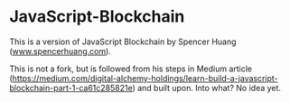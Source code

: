 # JavaScript-Blockchain

This is a version of JavaScript Blockchain by Spencer Huang (www.spencerhuang.com).

This is not a fork, but is followed from his steps in Medium article (https://medium.com/digital-alchemy-holdings/learn-build-a-javascript-blockchain-part-1-ca61c285821e) and built upon. Into what? No idea yet.
